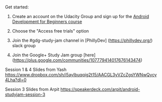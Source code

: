 
Get started:

1. Create an account on the Udacity Group and sign up for the [Android Development for Beginners course](https://www.udacity.com/account/affiliate/GoogleStudyJams)

2. Choose the "Access free trials" option

3. Join the #gdg-study-jam channel in [PhillyDev] (https://phillydev.org/) slack group

4. Join the Google+ Study Jam group [here] (https://plus.google.com/communities/107779414017676143474)

Session 1 & 4 Slides from Yash
https://www.dropbox.com/sh/i5aylbuqqig2t15/AACGL3yVZcZgsYWNwQycy4Lha?dl=0

Session 3 Slides from Arpit
https://speakerdeck.com/arpit/android-studyjam-session-3

